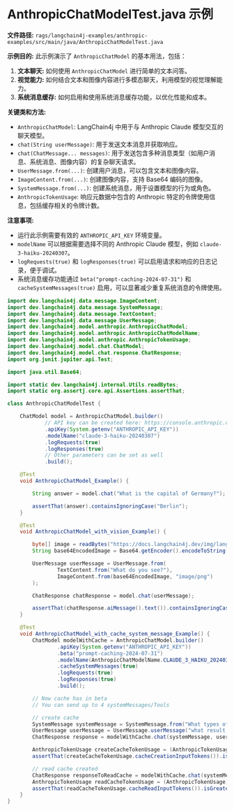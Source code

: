 # AnthropicChatModelTest.java 示例

**文件路径:** `rags/langchain4j-examples/anthropic-examples/src/main/java/AnthropicChatModelTest.java`

**示例目的:**
此示例演示了 `AnthropicChatModel` 的基本用法，包括：
1.  **文本聊天:** 如何使用 `AnthropicChatModel` 进行简单的文本问答。
2.  **视觉能力:** 如何结合文本和图像内容进行多模态聊天，利用模型的视觉理解能力。
3.  **系统消息缓存:** 如何启用和使用系统消息缓存功能，以优化性能和成本。

**关键类和方法:**
- `AnthropicChatModel`: LangChain4j 中用于与 Anthropic Claude 模型交互的聊天模型。
- `chat(String userMessage)`: 用于发送文本消息并获取响应。
- `chat(ChatMessage... messages)`: 用于发送包含多种消息类型（如用户消息、系统消息、图像内容）的复杂聊天请求。
- `UserMessage.from(...)`: 创建用户消息，可以包含文本和图像内容。
- `ImageContent.from(...)`: 创建图像内容，支持 Base64 编码的图像。
- `SystemMessage.from(...)`: 创建系统消息，用于设置模型的行为或角色。
- `AnthropicTokenUsage`: 响应元数据中包含的 Anthropic 特定的令牌使用信息，包括缓存相关的令牌计数。

**注意事项:**
- 运行此示例需要有效的 `ANTHROPIC_API_KEY` 环境变量。
- `modelName` 可以根据需要选择不同的 Anthropic Claude 模型，例如 `claude-3-haiku-20240307`。
- `logRequests(true)` 和 `logResponses(true)` 可以启用请求和响应的日志记录，便于调试。
- 系统消息缓存功能通过 `beta("prompt-caching-2024-07-31")` 和 `cacheSystemMessages(true)` 启用，可以显著减少重复系统消息的令牌使用。

```java
import dev.langchain4j.data.message.ImageContent;
import dev.langchain4j.data.message.SystemMessage;
import dev.langchain4j.data.message.TextContent;
import dev.langchain4j.data.message.UserMessage;
import dev.langchain4j.model.anthropic.AnthropicChatModel;
import dev.langchain4j.model.anthropic.AnthropicChatModelName;
import dev.langchain4j.model.anthropic.AnthropicTokenUsage;
import dev.langchain4j.model.chat.ChatModel;
import dev.langchain4j.model.chat.response.ChatResponse;
import org.junit.jupiter.api.Test;

import java.util.Base64;

import static dev.langchain4j.internal.Utils.readBytes;
import static org.assertj.core.api.Assertions.assertThat;

class AnthropicChatModelTest {

    ChatModel model = AnthropicChatModel.builder()
            // API key can be created here: https://console.anthropic.com/settings/keys
            .apiKey(System.getenv("ANTHROPIC_API_KEY"))
            .modelName("claude-3-haiku-20240307")
            .logRequests(true)
            .logResponses(true)
            // Other parameters can be set as well
            .build();

    @Test
    void AnthropicChatModel_Example() {

        String answer = model.chat("What is the capital of Germany?");

        assertThat(answer).containsIgnoringCase("Berlin");
    }

    @Test
    void AnthropicChatModel_with_vision_Example() {

        byte[] image = readBytes("https://docs.langchain4j.dev/img/langchain4j-components.png");
        String base64EncodedImage = Base64.getEncoder().encodeToString(image);

        UserMessage userMessage = UserMessage.from(
                TextContent.from("What do you see?"),
                ImageContent.from(base64EncodedImage, "image/png")
        );

        ChatResponse chatResponse = model.chat(userMessage);

        assertThat(chatResponse.aiMessage().text()).containsIgnoringCase("RAG");
    }

    @Test
    void AnthropicChatModel_with_cache_system_message_Example() {
        ChatModel modelWithCache = AnthropicChatModel.builder()
                .apiKey(System.getenv("ANTHROPIC_API_KEY"))
                .beta("prompt-caching-2024-07-31")
                .modelName(AnthropicChatModelName.CLAUDE_3_HAIKU_20240307)
                .cacheSystemMessages(true)
                .logRequests(true)
                .logResponses(true)
                .build();

        // Now cache has in beta
        // You can send up to 4 systemMessages/Tools

        // create cache
        SystemMessage systemMessage = SystemMessage.from("What types of messages are supported in LangChain?".repeat(187));
        UserMessage userMessage = UserMessage.userMessage("what result it calcule 5x2 + 2x + 2 = 0?");
        ChatResponse response = modelWithCache.chat(systemMessage, userMessage);

        AnthropicTokenUsage createCacheTokenUsage = (AnthropicTokenUsage) response.metadata().tokenUsage();
        assertThat(createCacheTokenUsage.cacheCreationInputTokens()).isGreaterThan(0);

        // read cache created
        ChatResponse responseToReadCache = modelWithCache.chat(systemMessage, userMessage);
        AnthropicTokenUsage readCacheTokenUsage = (AnthropicTokenUsage) responseToReadCache.metadata().tokenUsage();
        assertThat(readCacheTokenUsage.cacheReadInputTokens()).isGreaterThan(0);
    }
}
